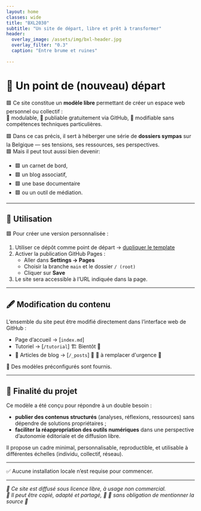 ```yaml
---
layout: home
classes: wide
title: "BXL2030"
subtitle: "Un site de départ, libre et prêt à transformer"
header:
  overlay_image: /assets/img/bxl-header.jpg
  overlay_filter: "0.3"
  caption: "Entre brume et ruines"
    
---
```


# 🔳 Un point de (nouveau) départ

🟩 Ce site constitue un **modèle libre** permettant de créer un espace web personnel  ou collectif :  
🔲 modulable,
🔲 publiable gratuitement via GitHub,
🔲 modifiable sans compétences techniques particulières.

🟩 Dans ce cas précis, il sert à héberger une série de **dossiers sympas** sur la Belgique — ses tensions, ses ressources, ses perspectives.  
🟩 Mais il peut tout aussi bien devenir:
- 🟩 un carnet de bord,
- 🟩 un blog associatif,
- 🟩 une base documentaire
- 🟩 ou un outil de médiation.

---

## 🔧 Utilisation

🟩 Pour créer une version personnalisée :

1. Utiliser ce dépôt comme point de départ → [dupliquer le template](https://github.com/ouaisfieu/bxl2030/generate)
2. Activer la publication GitHub Pages :
   - Aller dans **Settings → Pages**
   - Choisir la branche `main` et le dossier `/ (root)`
   - Cliquer sur **Save**
3. Le site sera accessible à l’URL indiquée dans la page.

---

## 🖋 Modification du contenu

L’ensemble du site peut être modifié directement dans l’interface web de GitHub :

- Page d’accueil → [`index.md`]
- Tutoriel → [`/tutorial`] 🏗 Bientôt 🚧
- 🔲 Articles de blog → [`/_posts`] 🔴
  🔴 à remplacer d'urgence 🔴

🔲 Des modèles préconfigurés sont fournis.

---

## 🎯 Finalité du projet

Ce modèle a été conçu pour répondre à un double besoin :

- **publier des contenus structurés** (analyses, réflexions, ressources) sans dépendre de solutions propriétaires ;
- **faciliter la réappropriation des outils numériques** dans une perspective d’autonomie éditoriale et de diffusion libre.

Il propose un cadre minimal, personnalisable, reproductible, et utilisable à différentes échelles (individu, collectif, réseau).

---

✅ Aucune installation locale n’est requise pour commencer.

---

*🔲 Ce site est diffusé sous licence libre, à usage non commercial.  
🔲 Il peut être copié, adapté et partagé, 🔲
🔲 sans obligation de mentionner la source 🔲*
